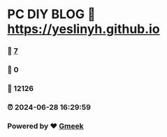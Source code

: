 # PC DIY BLOG :link: https://yeslinyh.github.io 
### :page_facing_up: [7](https://yeslinyh.github.io/tag.html) 
### :speech_balloon: 0 
### :hibiscus: 12126 
### :alarm_clock: 2024-06-28 16:29:59 
### Powered by :heart: [Gmeek](https://github.com/Meekdai/Gmeek)
